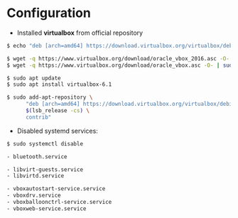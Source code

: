 # Configuration

* Installed **virtualbox** from official repository
```bash
$ echo "deb [arch=amd64] https://download.virtualbox.org/virtualbox/debian $(lsb_release -cs) contrib" | sudo tee /etc/apt/sources.list.d/virtualbox.list

$ wget -q https://www.virtualbox.org/download/oracle_vbox_2016.asc -O- | sudo apt-key add -
$ wget -q https://www.virtualbox.org/download/oracle_vbox.asc -O- | sudo apt-key add -

$ sudo apt update
$ sudo apt install virtualbox-6.1

```

```bash
$ sudo add-apt-repository \
      "deb [arch=amd64] https://download.virtualbox.org/virtualbox/debian \
      $(lsb_release -cs) \
      contrib"
```

* Disabled systemd services:

```bash
$ sudo systemctl disable

- bluetooth.service

- libvirt-guests.service
- libvirtd.service

- vboxautostart-service.service
- vboxdrv.service
- vboxballoonctrl-service.service
- vboxweb-service.service
```
